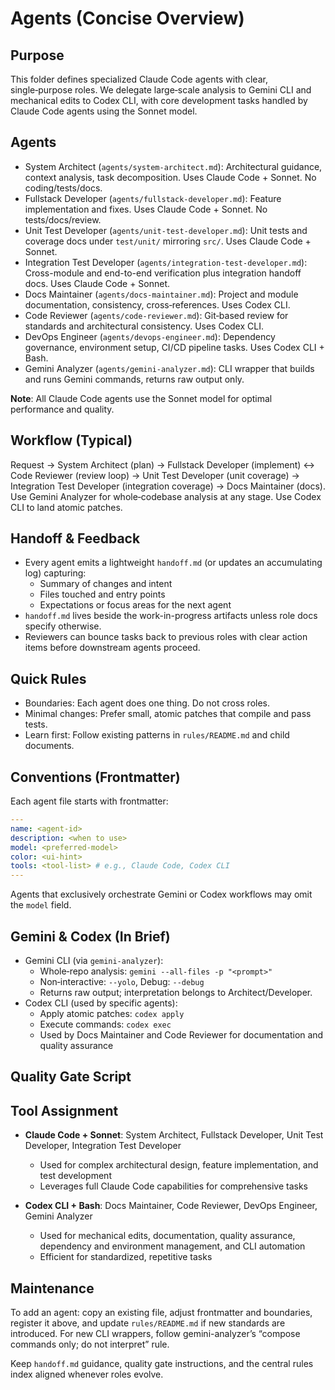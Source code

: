 # Agents (Concise Overview)

## Purpose

This folder defines specialized Claude Code agents with clear, single‑purpose roles. We delegate large‑scale analysis to Gemini CLI and mechanical edits to Codex CLI, with core development tasks handled by Claude Code agents using the Sonnet model.

## Agents

- System Architect (`agents/system-architect.md`): Architectural guidance, context analysis, task decomposition. Uses Claude Code + Sonnet. No coding/tests/docs.
- Fullstack Developer (`agents/fullstack-developer.md`): Feature implementation and fixes. Uses Claude Code + Sonnet. No tests/docs/review.
- Unit Test Developer (`agents/unit-test-developer.md`): Unit tests and coverage docs under `test/unit/` mirroring `src/`. Uses Claude Code + Sonnet.
- Integration Test Developer (`agents/integration-test-developer.md`): Cross-module and end-to-end verification plus integration handoff docs. Uses Claude Code + Sonnet.
- Docs Maintainer (`agents/docs-maintainer.md`): Project and module documentation, consistency, cross‑references. Uses Codex CLI.
- Code Reviewer (`agents/code-reviewer.md`): Git‑based review for standards and architectural consistency. Uses Codex CLI.
- DevOps Engineer (`agents/devops-engineer.md`): Dependency governance, environment setup, CI/CD pipeline tasks. Uses Codex CLI + Bash.
- Gemini Analyzer (`agents/gemini-analyzer.md`): CLI wrapper that builds and runs Gemini commands, returns raw output only.

**Note**: All Claude Code agents use the Sonnet model for optimal performance and quality.

## Workflow (Typical)

Request → System Architect (plan) → Fullstack Developer (implement) ↔ Code Reviewer (review loop) → Unit Test Developer (unit coverage) → Integration Test Developer (integration coverage) → Docs Maintainer (docs). Use Gemini Analyzer for whole‑codebase analysis at any stage. Use Codex CLI to land atomic patches.

## Handoff & Feedback

- Every agent emits a lightweight `handoff.md` (or updates an accumulating log) capturing:
  - Summary of changes and intent
  - Files touched and entry points
  - Expectations or focus areas for the next agent
- `handoff.md` lives beside the work-in-progress artifacts unless role docs specify otherwise.
- Reviewers can bounce tasks back to previous roles with clear action items before downstream agents proceed.

## Quick Rules

- Boundaries: Each agent does one thing. Do not cross roles.
- Minimal changes: Prefer small, atomic patches that compile and pass tests.
- Learn first: Follow existing patterns in `rules/README.md` and child documents.

## Conventions (Frontmatter)

Each agent file starts with frontmatter:

```yaml
---
name: <agent-id>
description: <when to use>
model: <preferred-model>
color: <ui-hint>
tools: <tool-list> # e.g., Claude Code, Codex CLI
---
```

Agents that exclusively orchestrate Gemini or Codex workflows may omit the `model` field.

## Gemini & Codex (In Brief)

- Gemini CLI (via `gemini-analyzer`):
  - Whole‑repo analysis: `gemini --all-files -p "<prompt>"`
  - Non‑interactive: `--yolo`, Debug: `--debug`
  - Returns raw output; interpretation belongs to Architect/Developer.
- Codex CLI (used by specific agents):
  - Apply atomic patches: `codex apply`
  - Execute commands: `codex exec`
  - Used by Docs Maintainer and Code Reviewer for documentation and quality assurance

## Quality Gate Script

## Tool Assignment

- **Claude Code + Sonnet**: System Architect, Fullstack Developer, Unit Test Developer, Integration Test Developer
  - Used for complex architectural design, feature implementation, and test development
  - Leverages full Claude Code capabilities for comprehensive tasks

- **Codex CLI + Bash**: Docs Maintainer, Code Reviewer, DevOps Engineer, Gemini Analyzer
  - Used for mechanical edits, documentation, quality assurance, dependency and environment management, and CLI automation
  - Efficient for standardized, repetitive tasks

## Maintenance

To add an agent: copy an existing file, adjust frontmatter and boundaries, register it above, and update `rules/README.md` if new standards are introduced. For new CLI wrappers, follow gemini-analyzer’s “compose commands only; do not interpret” rule.

Keep `handoff.md` guidance, quality gate instructions, and the central rules index aligned whenever roles evolve.
